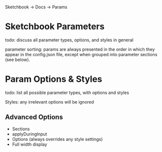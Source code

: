 Sketchbook -> Docs -> Params

# Sketchbook Parameters

todo: discuss all parameter types, options, and styles in general

parameter sorting: params are always presented in the order in which they appear in the config.json file, except when grouped into parameter sections (see below).

# Param Options & Styles

todo: list all possible parameter types, with options and styles

Styles: any irrelevant options will be ignored

## Advanced Options

-   Sections
-   applyDuringInput
-   Options (always overrides any style settings)
-   Full width display
